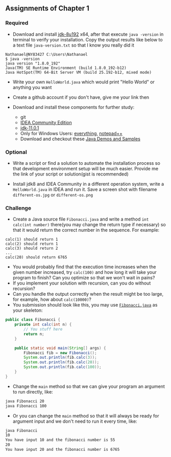 ## Assignments of Chapter 1

### Required
* Download and install [jdk-8u192](https://www.oracle.com/technetwork/java/javase/downloads/jdk8-downloads-2133151.html) x64,
after that execute `java -version` in terminal to verify your installation.
Copy the output results like below to a text file `java-version.txt` so that I know you really did it
```
Nathanael@NY83427 C:\Users\Nathanael
$ java -version
java version "1.8.0_192"
Java(TM) SE Runtime Environment (build 1.8.0_192-b12)
Java HotSpot(TM) 64-Bit Server VM (build 25.192-b12, mixed mode)
```

* Write your own `HelloWorld.java` which would print "Hello World" or anything you want

* Create a github account if you don't have, give me your link then

* Download and install these components for further study:  
  + git
  + [IDEA Community Edition](https://www.jetbrains.com/idea/download/#section=windows)
  + [jdk-11.0.1](https://www.oracle.com/technetwork/java/javase/downloads/jdk11-downloads-5066655.html)
  + Only for Windows Users: [everything](https://www.voidtools.com/), [notepad++](https://notepad-plus-plus.org/)
  + Download and checkout these [Java Demos and Samples](https://www.oracle.com/technetwork/java/javase/downloads/jdk8-downloads-2133151.html)

### Optional
* Write a script or find a solution to automate the installation process so that development environment
setup will be much easier. Provide me the link of your script or solution(gist is recommended)

* Install jdk8 and IDEA Community in a different operation system, write a `HelloWorld.java` in IDEA and run it.
Save a screen shot with filename `different-os.jpg` or `different-os.png`

### Challenge
* Create a Java source file `Fibonacci.java` and write a method `int calc(int number)` there(you may
change the return type if necessary) so that it would return the correct number in the sequence. For example:
```
calc(1) should return 1
calc(2) should return 1
calc(3) should return 2
...
calc(20) should return 6765
```
* You would probably find that the execution time increases when the given number increased, try `calc(100)` and how long it will
take your program to finish? Can you optimize so that we won't wait in pains?
* If you implement your solution with recursion, can you do without recursion?
* Can you handle the output correctly when the result might be too large, for example, how about `calc(10000)`?
* You submission should look like this, you may use [`Fibonacci.java`](./src/main/java/Fibonacci.java) as your skeleton:
```java
public class Fibonacci {
    private int calc(int n) {
        // You stuff here
        return n;
    }

    public static void main(String[] args) {
        Fibonacci fib = new Fibonacci();
        System.out.println(fib.calc(3));
        System.out.println(fib.calc(20));
        System.out.println(fib.calc(100));
    }
}
```
* Change the `main` method so that we can give your program an argument to run directly, like:
```cmd
java Fibonacci 20
java Fibonacci 100
```
* Or you can change the `main` method so that it will always be ready for argument input and we don't need to run it every time, like:
```cmd
java Fibonacci
10
You have input 10 and the fibonacci number is 55
20
You have input 20 and the fibonacci number is 6765
```
